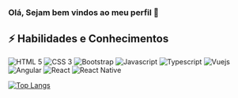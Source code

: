 ### Olá, Sejam bem vindos ao meu perfil 👋


## ⚡ Habilidades e Conhecimentos


![HTML 5](https://img.shields.io/badge/HTML5-E34F26?style=for-the-badge&logo=html5&logoColor=white)
![CSS 3](https://img.shields.io/badge/CSS3-1572B6?style=for-the-badge&logo=css3&logoColor=white)
![Bootstrap](https://img.shields.io/badge/Bootstrap-563D7C?style=for-the-badge&logo=bootstrap&logoColor=white)
![Javascript](https://img.shields.io/badge/JavaScript-323330?style=for-the-badge&logo=javascript&logoColor=F7DF1E)
![Typescript](https://img.shields.io/badge/TypeScript-007ACC?style=for-the-badge&logo=typescript&logoColor=white)
![Vuejs](https://img.shields.io/badge/Vue.js-35495E?style=for-the-badge&logo=vuedotjs&logoColor=4FC08D)
![Angular](https://img.shields.io/badge/Angular-DD0031?style=for-the-badge&logo=angular&logoColor=white)
![React](https://img.shields.io/badge/React-20232A?style=for-the-badge&logo=react&logoColor=61DAFB)
![React Native](https://img.shields.io/badge/React_Native-20232A?style=for-the-badge&logo=react&logoColor=61DAFB)







[![Top Langs](https://github-readme-stats.vercel.app/api/top-langs/?username=anuraghazra)](https://github.com/fab1opinto/github-readme-stats)





<!--
**fab1opinto/fab1opinto** is a ✨ _special_ ✨ repository because its `README.md` (this file) appears on your GitHub profile.

Here are some ideas to get you started:

- 🔭 I’m currently working on ...
- 🌱 I’m currently learning ...
- 👯 I’m looking to collaborate on ...
- 🤔 I’m looking for help with ...
- 💬 Ask me about ...
- 📫 How to reach me: ...
- 😄 Pronouns: ...
- ⚡ Fun fact: ...
-->
